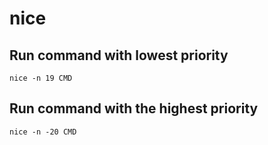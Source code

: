# nice

## Run command with lowest priority
```
nice -n 19 CMD
```

## Run command with the highest priority
```
nice -n -20 CMD
```
